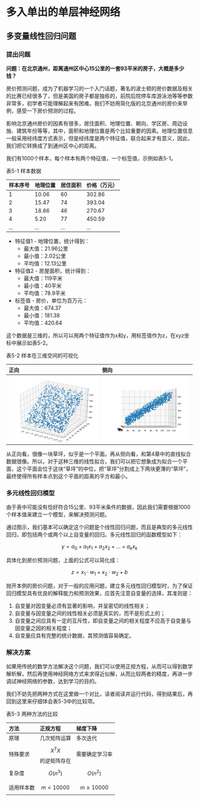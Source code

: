# 多入单出的单层神经网络

## 多变量线性回归问题

### 提出问题

**问题：在北京通州，距离通州区中心15公里的一套93平米的房子，大概是多少钱？**

房价预测问题，成为了机器学习的一个入门话题，著名的波士顿的房价数据及相关的比赛已经很多了，但是美国的房子都是独栋的，前院后院停车库游泳池等等参数非常多，初学者可能理解起来有困难。我们不妨用简化版的北京通州的房价来举例，感受一下房价预测的过程。

影响北京通州房价的因素有很多，居住面积、地理位置、朝向、学区房、周边设施、建筑年份等等，其中，面积和地理位置是两个比较重要的因素。地理位置信息一般采用经纬度方式表示，但是经纬度是两个特征值，联合起来才有意义，因此，我们把它转换成了到通州区中心的距离。

我们有1000个样本，每个样本有两个特征值，一个标签值，示例如表5-1。

表5-1 样本数据

| 样本序号 | 地理位置 | 居住面积 | 价格（万元） |
| :--- | :--- | :--- | :--- |
| 1 | 10.06 | 60 | 302.86 |
| 2 | 15.47 | 74 | 393.04 |
| 3 | 18.66 | 46 | 270.67 |
| 4 | 5.20 | 77 | 450.59 |
| ... | ... | ... | ... |

* 特征值1 - 地理位置，统计得到：
  * 最大值：21.96公里
  * 最小值：2.02公里
  * 平均值：12.13公里
* 特征值2 - 房屋面积，统计得到：
  * 最大值：119平米
  * 最小值：40平米
  * 平均值：78.9平米
* 标签值 - 房价，单位为百万元：
  * 最大值：674.37
  * 最小值：181.38
  * 平均值：420.64

这个数据是三维的，所以可以用两个特征值作为x和y，用标签值作为z，在xyz坐标中展示如表5-2。

表5-2 样本在三维空间的可视化

| 正向 | 侧向 |
| :--- | :--- |
| ![](../.gitbook/assets/image%20%2843%29.png)  | ![](../.gitbook/assets/image%20%2848%29.png)  |

从正向看，很像一块草坪，似乎是一个平面。再从侧向看，和第4章中的直线拟合数据很像。所以，对于这种三维的线性拟合，我们可以把它想象成为拟合一个平面，这个平面会位于这块“草坪”的中位，把“草坪”分割成上下两块更薄的“草坪”，最终使得所有样本点到这个平面的距离的平方和最小。

### 多元线性回归模型

由于表中可能没有恰好符合15公里、93平米条件的数据，因此我们需要根据1000个样本值来建立一个模型，来解决预测问题。

通过图示，我们基本可以确定这个问题是个线性回归问题，而且是典型的多元线性回归，即包括两个或两个以上自变量的回归。多元线性回归的函数模型如下：

$$y=a_0+a_1x_1+a_2x_2+\dots+a_kx_k$$

具体化到房价预测问题，上面的公式可以简化成：

$$ z = x_1 \cdot w_1 + x_2 \cdot w_2 + b $$

抛开本例的房价问题，对于一般的应用问题，建立多元线性回归模型时，为了保证回归模型具有优良的解释能力和预测效果，应首先注意自变量的选择，其准则是：

1. 自变量对因变量必须有显著的影响，并呈密切的线性相关；
2. 自变量与因变量之间的线性相关必须是真实的，而不是形式上的；
3. 自变量之间应具有一定的互斥性，即自变量之间的相关程度不应高于自变量与因变量之因的相关程度；
4. 自变量应具有完整的统计数据，其预测值容易确定。

### 解决方案

如果用传统的数学方法解决这个问题，我们可以使用正规方程，从而可以得到数学解析解，然后再使用神经网络方式来求得近似解，从而比较两者的精度，再进一步调试神经网络的参数，达到学习的目的。

我们不妨先把两种方式在这里做一个对比，读者阅读并运行代码，得到结果后，再回到这里来仔细体会表5-3中的比较项。

表5-3 两种方法的比较

| 方法 | 正规方程 | 梯度下降 |
| :--- | :--- | :--- |
| 原理 | 几次矩阵运算 | 多次迭代 |
| 特殊要求 | $$X^TX$$的逆矩阵存在 | 需要确定学习率 |
| 复杂度 | $$O(n^3)$$ | $$O(n^2)$$ |
| 适用样本数 | $$m \lt 10000$$ | $$m \ge 10000$$ |

